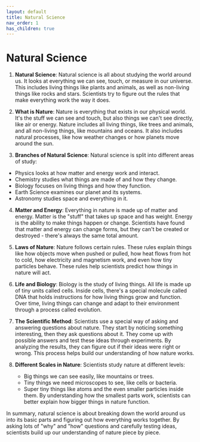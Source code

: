 ```yaml
---
layout: default
title: Natural Science
nav_order: 1
has_children: true
---
```


# **Natural Science**

1. **Natural Science**: Natural science is all about studying the world around us. It looks at everything we can see, touch, or measure in our universe. This includes living things like plants and animals, as well as non-living things like rocks and stars. Scientists try to figure out the rules that make everything work the way it does.

2. **What is Nature**: Nature is everything that exists in our physical world. It's the stuff we can see and touch, but also things we can't see directly, like air or energy. Nature includes all living things, like trees and animals, and all non-living things, like mountains and oceans. It also includes natural processes, like how weather changes or how planets move around the sun.

3. **Branches of Natural Science**: Natural science is split into different areas of study:
- Physics looks at how matter and energy work and interact.
- Chemistry studies what things are made of and how they change.
- Biology focuses on living things and how they function.
- Earth Science examines our planet and its systems.
- Astronomy studies space and everything in it.

4. **Matter and Energy**: Everything in nature is made up of matter and energy. Matter is the "stuff" that takes up space and has weight. Energy is the ability to make things happen or change. Scientists have found that matter and energy can change forms, but they can't be created or destroyed - there's always the same total amount.

5. **Laws of Nature**: Nature follows certain rules. These rules explain things like how objects move when pushed or pulled, how heat flows from hot to cold, how electricity and magnetism work, and even how tiny particles behave. These rules help scientists predict how things in nature will act.

6. **Life and Biology**: Biology is the study of living things. All life is made up of tiny units called cells. Inside cells, there's a special molecule called DNA that holds instructions for how living things grow and function. Over time, living things can change and adapt to their environment through a process called evolution.

7. **The Scientific Method**: Scientists use a special way of asking and answering questions about nature. They start by noticing something interesting, then they ask questions about it. They come up with possible answers and test these ideas through experiments. By analyzing the results, they can figure out if their ideas were right or wrong. This process helps build our understanding of how nature works.

8. **Different Scales in Nature**: Scientists study nature at different levels:
    - Big things we can see easily, like mountains or trees.
    - Tiny things we need microscopes to see, like cells or bacteria.
    - Super tiny things like atoms and the even smaller particles inside them.
By understanding how the smallest parts work, scientists can better explain how bigger things in nature function.

In summary, natural science is about breaking down the world around us into its basic parts and figuring out how everything works together. By asking lots of "why" and "how" questions and carefully testing ideas, scientists build up our understanding of nature piece by piece.

